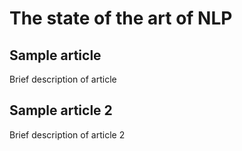 # The state of the art of NLP

## Sample article

Brief description of article

## Sample article 2

Brief description of article 2
